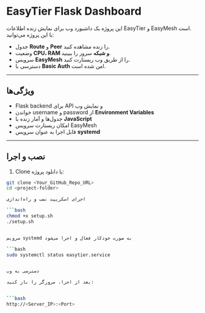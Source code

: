 # EasyTier Flask Dashboard

این پروژه یک داشبورد وب برای نمایش زنده اطلاعات EasyTier و EasyMesh است.  
با این پروژه می‌توانید:

- جدول **Route** و **Peer** را زنده مشاهده کنید.
- وضعیت **CPU، RAM و شبکه** سرور را ببینید.
- سرویس **EasyMesh** را از طریق وب ریستارت کنید.
- دسترسی با **Basic Auth** امن شده است.

---

## ویژگی‌ها

- Flask backend برای API و نمایش وب
- خواندن username و password از **Environment Variables**
- جدول‌ها و آمار زنده با **JavaScript**
- امکان ریستارت سرویس EasyMesh
- قابل اجرا به عنوان سرویس **systemd**

---

## نصب و اجرا

1. Clone یا دانلود پروژه:

```bash
git clone <Your_GitHub_Repo_URL>
cd <project-folder>

اجرای اسکریپت نصب و راه‌اندازی

```bash
chmod +x setup.sh
./setup.sh


سرویس systemd به صورت خودکار فعال و اجرا می‌شود

```bash
sudo systemctl status easytier.service


دسترسی به وب

بعد از اجرا، مرورگر را باز کنید:


```bash
http://<Server_IP>:<Port>

